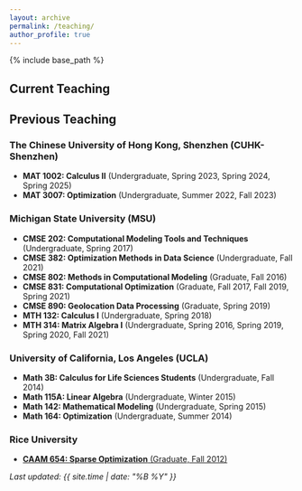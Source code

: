 ```yaml
---
layout: archive
permalink: /teaching/
author_profile: true
---
```


{% include base_path %}

## Current Teaching
<!--* Spring 2026: MAT 1002 Calculus II-->

## Previous Teaching


### The Chinese University of Hong Kong, Shenzhen (CUHK-Shenzhen)
  * **MAT 1002: Calculus II** (Undergraduate, Spring 2023, Spring 2024, Spring 2025) 
  * **MAT 3007: Optimization** (Undergraduate, Summer 2022, Fall 2023)

### Michigan State University (MSU)
  * **CMSE 202: Computational Modeling Tools and Techniques** (Undergraduate, Spring 2017)
  * **CMSE 382: Optimization Methods in Data Science** (Undergraduate, Fall 2021)
  * **CMSE 802: Methods in Computational Modeling** (Graduate, Fall 2016)
  * **CMSE 831: Computational Optimization** (Graduate, Fall 2017, Fall 2019, Spring 2021)
  * **CMSE 890: Geolocation Data Processing** (Graduate, Spring 2019)
  * **MTH 132: Calculus I** (Undergraduate, Spring 2018)
  * **MTH 314: Matrix Algebra I** (Undergraduate, Spring 2016, Spring 2019, Spring 2020, Fall 2021)

### University of California, Los Angeles (UCLA)
  * **Math 3B: Calculus for Life Sciences Students** (Undergraduate, Fall 2014)
  * **Math 115A: Linear Algebra** (Undergraduate, Winter 2015)
  * **Math 142: Mathematical Modeling** (Undergraduate, Spring 2015)
  * **Math 164: Optimization** (Undergraduate, Summer 2014)

### Rice University
  * [**CAAM 654: Sparse Optimization** (Graduate, Fall 2012)](http://www.caam.rice.edu/~optimization/sparse/index.html)

_Last updated: {{ site.time | date: "%B %Y" }}_
